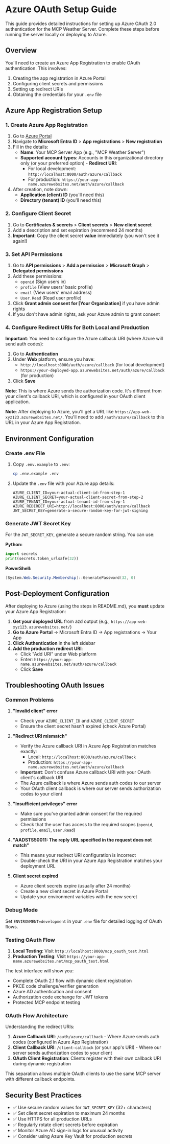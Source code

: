 # Azure OAuth Setup Guide

This guide provides detailed instructions for setting up Azure OAuth 2.0 authentication for the MCP Weather Server. Complete these steps before running the server locally or deploying to Azure.

## Overview

You'll need to create an Azure App Registration to enable OAuth authentication. This involves:
1. Creating the app registration in Azure Portal
2. Configuring client secrets and permissions  
3. Setting up redirect URIs
4. Obtaining the credentials for your `.env` file

## Azure App Registration Setup

### 1. Create Azure App Registration

1. Go to [Azure Portal](https://portal.azure.com)
2. Navigate to **Microsoft Entra ID** > **App registrations** > **New registration**
3. Fill in the details:
   - **Name**: Your MCP Server App (e.g., "MCP Weather Server")
   - **Supported account types**: Accounts in this organizational directory only (or your preferred option)   - **Redirect URI**: 
     - For local development: `http://localhost:8000/auth/azure/callback`
     - For production: `https://your-app-name.azurewebsites.net/auth/azure/callback`
4. After creation, note down:
   - **Application (client) ID** (you'll need this)
   - **Directory (tenant) ID** (you'll need this)

### 2. Configure Client Secret

1. Go to **Certificates & secrets** > **Client secrets** > **New client secret**
2. Add a description and set expiration (recommend 24 months)
3. **Important**: Copy the client secret **value** immediately (you won't see it again!)

### 3. Set API Permissions

1. Go to **API permissions** > **Add a permission** > **Microsoft Graph** > **Delegated permissions**
2. Add these permissions:
   - `openid` (Sign users in)
   - `profile` (View users' basic profile)
   - `email` (View users' email address)
   - `User.Read` (Read user profile)
3. Click **Grant admin consent for [Your Organization]** if you have admin rights
4. If you don't have admin rights, ask your Azure admin to grant consent

### 4. Configure Redirect URIs for Both Local and Production

**Important**: You need to configure the Azure callback URI (where Azure will send auth codes):

1. Go to **Authentication** 
2. Under **Web** platform, ensure you have:
   - `http://localhost:8000/auth/azure/callback` (for local development)
   - `https://your-deployed-app.azurewebsites.net/auth/azure/callback` (for production)
3. Click **Save**

**Note**: This is where Azure sends the authorization code. It's different from your client's callback URI, which is configured in your OAuth client application.

**Note**: After deploying to Azure, you'll get a URL like `https://app-web-xyz123.azurewebsites.net/`. You'll need to add `/auth/azure/callback` to this URL in your Azure App Registration.

## Environment Configuration

### Create .env File

1. Copy `.env.example` to `.env`:
   ```bash
   cp .env.example .env
   ```

2. Update the `.env` file with your Azure app details:
   ```
   AZURE_CLIENT_ID=your-actual-client-id-from-step-1   AZURE_CLIENT_SECRET=your-actual-client-secret-from-step-2
   AZURE_TENANT_ID=your-actual-tenant-id-from-step-1
   AZURE_REDIRECT_URI=http://localhost:8000/auth/azure/callback
   JWT_SECRET_KEY=generate-a-secure-random-key-for-jwt-signing
   ```

### Generate JWT Secret Key

For the `JWT_SECRET_KEY`, generate a secure random string. You can use:

**Python:**
```python
import secrets
print(secrets.token_urlsafe(32))
```

**PowerShell:**
```powershell
[System.Web.Security.Membership]::GeneratePassword(32, 0)
```

## Post-Deployment Configuration

After deploying to Azure (using the steps in README.md), you **must** update your Azure App Registration:

1. **Get your deployed URL** from azd output (e.g., `https://app-web-xyz123.azurewebsites.net/`)
2. **Go to Azure Portal** → Microsoft Entra ID → App registrations → Your App
3. **Click Authentication** in the left sidebar
4. **Add the production redirect URI**:
   - Click "Add URI" under Web platform
   - Enter: `https://your-app-name.azurewebsites.net/auth/azure/callback`
   - Click **Save**

## Troubleshooting OAuth Issues

### Common Problems

1. **"Invalid client" error**
   - Check your `AZURE_CLIENT_ID` and `AZURE_CLIENT_SECRET`
   - Ensure the client secret hasn't expired (check Azure Portal)

2. **"Redirect URI mismatch"**   
   - Verify the Azure callback URI in Azure App Registration matches exactly:
     - Local: `http://localhost:8000/auth/azure/callback`
     - Production: `https://your-app-name.azurewebsites.net/auth/azure/callback`
   - **Important**: Don't confuse Azure callback URI with your OAuth client's callback URI
   - The Azure callback is where Azure sends auth codes to our server
   - Your OAuth client callback is where our server sends authorization codes to your client

3. **"Insufficient privileges" error**
   - Make sure you've granted admin consent for the required permissions
   - Check that the user has access to the required scopes (`openid`, `profile`, `email`, `User.Read`)

4. **"AADSTS50011: The reply URL specified in the request does not match"**
   - This means your redirect URI configuration is incorrect
   - Double-check the URI in your Azure App Registration matches your deployment URL

5. **Client secret expired**
   - Azure client secrets expire (usually after 24 months)
   - Create a new client secret in Azure Portal
   - Update your environment variables with the new secret

### Debug Mode

Set `ENVIRONMENT=development` in your `.env` file for detailed logging of OAuth flows.

### Testing OAuth Flow

1. **Local Testing**: Visit `http://localhost:8000/mcp_oauth_test.html`
2. **Production Testing**: Visit `https://your-app-name.azurewebsites.net/mcp_oauth_test.html`

The test interface will show you:
- Complete OAuth 2.1 flow with dynamic client registration
- PKCE code challenge/verifier generation
- Azure AD authentication and consent
- Authorization code exchange for JWT tokens
- Protected MCP endpoint testing

### OAuth Flow Architecture

Understanding the redirect URIs:

1. **Azure Callback URI**: `/auth/azure/callback` - Where Azure sends auth codes (configured in Azure App Registration)
2. **Client Callback URI**: `/client-callback` (or your app's URI) - Where our server sends authorization codes to your client
3. **OAuth Client Registration**: Clients register with their own callback URI during dynamic registration

This separation allows multiple OAuth clients to use the same MCP server with different callback endpoints.

## Security Best Practices

- ✅ Use secure random values for `JWT_SECRET_KEY` (32+ characters)
- ✅ Set client secret expiration to maximum 24 months
- ✅ Use HTTPS for all production URLs
- ✅ Regularly rotate client secrets before expiration
- ✅ Monitor Azure AD sign-in logs for unusual activity
- ✅ Consider using Azure Key Vault for production secrets
